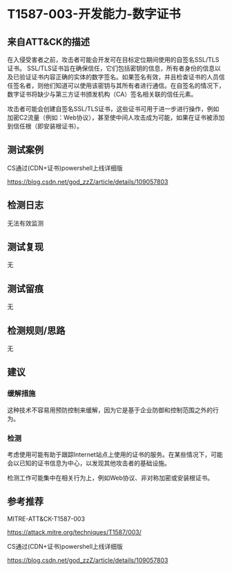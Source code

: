 # T1587-003-开发能力-数字证书

## 来自ATT&CK的描述

在入侵受害者之前，攻击者可能会开发可在目标定位期间使用的自签名SSL/TLS证书。 SSL/TLS证书旨在确保信任，它们包括密钥的信息，所有者身份的信息以及已验证证书内容正确的实体的数字签名。如果签名有效，并且检查证书的人员信任签名者，则他们知道可以使用该密钥与其所有者进行通信。在自签名的情况下，数字证书将缺少与第三方证书颁发机构（CA）签名相关联的信任元素。

攻击者可能会创建自签名SSL/TLS证书，这些证书可用于进一步进行操作，例如加密C2流量（例如：Web协议），甚至使中间人攻击成为可能，如果在证书被添加到信任根（即安装根证书）。

## 测试案例

CS通过(CDN+证书)powershell上线详细版

<https://blog.csdn.net/god_zzZ/article/details/109057803>

## 检测日志

无法有效监测

## 测试复现

无

## 测试留痕

无

## 检测规则/思路

无

## 建议

### 缓解措施

这种技术不容易用预防控制来缓解，因为它是基于企业防御和控制范围之外的行为。

### 检测

考虑使用可能有助于跟踪Internet站点上使用的证书的服务。在某些情况下，可能会以已知的证书信息为中心，以发现其他攻击者的基础设施。

检测工作可能集中在相关行为上，例如Web协议、非对称加密或安装根证书。

## 参考推荐

MITRE-ATT&CK-T1587-003

<https://attack.mitre.org/techniques/T1587/003/>

CS通过(CDN+证书)powershell上线详细版

<https://blog.csdn.net/god_zzZ/article/details/109057803>
